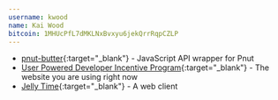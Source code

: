 ```yaml
---
username: kwood
name: Kai Wood
bitcoin: 1MHUcPfL7dMKLNxBvxyu6jekQrrRqpCZLP
---
```


* [pnut-butter](https://www.npmjs.com/package/pnut-butter){:target="_blank"} - JavaScript API wrapper for Pnut
* [User Powered Developer Incentive Program](http://www.updip.link){:target="_blank"} - The website you are using right now 
* [Jelly Time](http://jellytime.net){:target="_blank"} - A web client